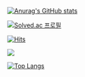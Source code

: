 [![Anurag's GitHub stats](https://github-readme-stats.vercel.app/api?username=borimong)](https://github.com/borimong/github-readme-stats)

[![Solved.ac
프로필](http://mazassumnida.wtf/api/v2/generate_badge?boj=kimhyunsu11)](https://solved.ac/kimhyunsu11)


[![Hits](https://hits.seeyoufarm.com/api/count/incr/badge.svg?url=https%3A%2F%2Fgithub.com%2Fborimong&count_bg=%23000000&title_bg=%23555555&icon=github.svg&icon_color=%23E7E7E7&title=hits&edge_flat=false)](https://hits.seeyoufarm.com)

  <img src="http://mazandi.herokuapp.com/api?handle={kimhyunsu11}&theme=warm"/>
  
  [![Top Langs](https://github-readme-stats.vercel.app/api/top-langs/?username=깃허브아이디)](https://github.com/borimong/github-readme-stats)

